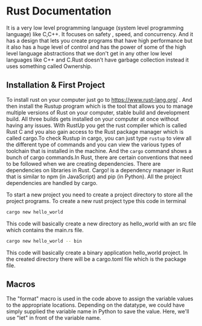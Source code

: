# Rust Documentation
It is a very low level programming language (system level programming language) like C,C++. It focuses on safety , speed, and concurrency. And it has a design that lets you create programs that have high performance but it also has a huge level of control and has the power of some of the high level language abstractions that we don't get in any other low level languages like C++ and C.Rust doesn't have garbage collection instead it uses something called Ownership.
   
## Installation & First Project
To install rust on your computer just go to https://www.rust-lang.org/ . 
And then install the Rustup program which is the tool that allows you to manage multiple versions of Rust on your computer, stable build and development build. All three builds gets installed on your computer at once without having any issues. With RustUp you get the rust compiler which is called Rust C and you also gain access to the Rust package manager which is called cargo.To check Rustup in cargo, you can just type `rustup` to view all the different type of commands and you can view the various types of toolchain that is installed in the machine. And the `cargo` command shows a bunch of cargo commands.In Rust, there are certain conventions that need to be followed when we are creating dependencies. There are dependencies on libraries in Rust. Cargo! is a dependency manager in Rust that is similar to npm (in JavaScript) and pip (in Python). All the project dependencies are handled by cargo.

To start a new project you need to create a project directory to store all the project programs. To create a new rust project type this code in terminal
```sh
cargo new hello_world
```
This code will basically create a new directory as hello_world with an src file which contains the main.rs file.
```sh
cargo new hello_world -- bin
```
This code will basically create a binary application hello_world project.
In the created directory there will be a cargo.toml file which is the package file.


## Macros
The "format" macro is used in the code above to assign the variable values to the appropriate locations. Depending on the datatype, we could have simply supplied the variable name in Python to save the value. Here, we'll use "let" in front of the variable name. 
